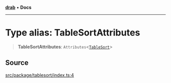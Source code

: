 [**drab**](/docs/README.md) • **Docs**

---

# Type alias: TableSortAttributes

> **TableSortAttributes**: `Attributes`\<[`TableSort`](/docs/classes/TableSort.md)\>

## Source

[src/package/tablesort/index.ts:4](https://github.com/rossrobino/components/blob/7c5ef9c5560075bcaf1de43f0d5a025a6ebd2ca0/src/package/tablesort/index.ts#L4)
